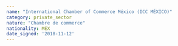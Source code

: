 ```yaml
---
name: "International Chamber of Commerce México (ICC MÉXICO)"
category: private_sector
nature: "Chambre de commerce"
nationality: MEX
date_signed: '2018-11-12'
---
```

    